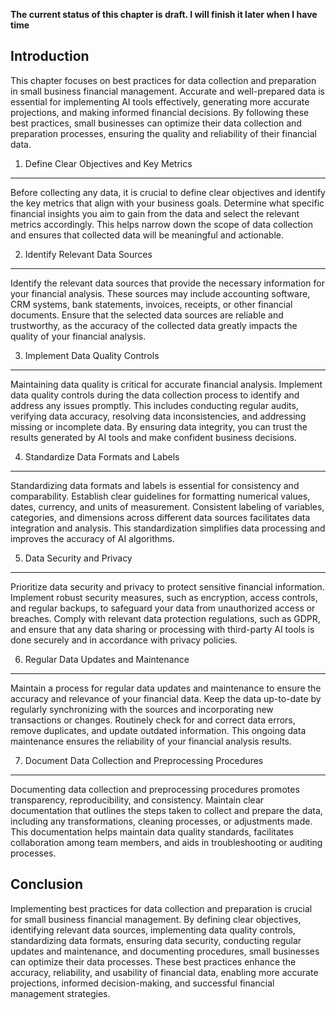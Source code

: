 **The current status of this chapter is draft. I will finish it later when I have time**

Introduction
------------

This chapter focuses on best practices for data collection and preparation in small business financial management. Accurate and well-prepared data is essential for implementing AI tools effectively, generating more accurate projections, and making informed financial decisions. By following these best practices, small businesses can optimize their data collection and preparation processes, ensuring the quality and reliability of their financial data.

1. Define Clear Objectives and Key Metrics
------------------------------------------

Before collecting any data, it is crucial to define clear objectives and identify the key metrics that align with your business goals. Determine what specific financial insights you aim to gain from the data and select the relevant metrics accordingly. This helps narrow down the scope of data collection and ensures that collected data will be meaningful and actionable.

2. Identify Relevant Data Sources
---------------------------------

Identify the relevant data sources that provide the necessary information for your financial analysis. These sources may include accounting software, CRM systems, bank statements, invoices, receipts, or other financial documents. Ensure that the selected data sources are reliable and trustworthy, as the accuracy of the collected data greatly impacts the quality of your financial analysis.

3. Implement Data Quality Controls
----------------------------------

Maintaining data quality is critical for accurate financial analysis. Implement data quality controls during the data collection process to identify and address any issues promptly. This includes conducting regular audits, verifying data accuracy, resolving data inconsistencies, and addressing missing or incomplete data. By ensuring data integrity, you can trust the results generated by AI tools and make confident business decisions.

4. Standardize Data Formats and Labels
--------------------------------------

Standardizing data formats and labels is essential for consistency and comparability. Establish clear guidelines for formatting numerical values, dates, currency, and units of measurement. Consistent labeling of variables, categories, and dimensions across different data sources facilitates data integration and analysis. This standardization simplifies data processing and improves the accuracy of AI algorithms.

5. Data Security and Privacy
----------------------------

Prioritize data security and privacy to protect sensitive financial information. Implement robust security measures, such as encryption, access controls, and regular backups, to safeguard your data from unauthorized access or breaches. Comply with relevant data protection regulations, such as GDPR, and ensure that any data sharing or processing with third-party AI tools is done securely and in accordance with privacy policies.

6. Regular Data Updates and Maintenance
---------------------------------------

Maintain a process for regular data updates and maintenance to ensure the accuracy and relevance of your financial data. Keep the data up-to-date by regularly synchronizing with the sources and incorporating new transactions or changes. Routinely check for and correct data errors, remove duplicates, and update outdated information. This ongoing data maintenance ensures the reliability of your financial analysis results.

7. Document Data Collection and Preprocessing Procedures
--------------------------------------------------------

Documenting data collection and preprocessing procedures promotes transparency, reproducibility, and consistency. Maintain clear documentation that outlines the steps taken to collect and prepare the data, including any transformations, cleaning processes, or adjustments made. This documentation helps maintain data quality standards, facilitates collaboration among team members, and aids in troubleshooting or auditing processes.

Conclusion
----------

Implementing best practices for data collection and preparation is crucial for small business financial management. By defining clear objectives, identifying relevant data sources, implementing data quality controls, standardizing data formats, ensuring data security, conducting regular updates and maintenance, and documenting procedures, small businesses can optimize their data processes. These best practices enhance the accuracy, reliability, and usability of financial data, enabling more accurate projections, informed decision-making, and successful financial management strategies.
